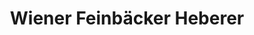 ---
title: "Wiener Feinbäcker Heberer"
url: /halle-saale/wiener-feinbaecker-heberer/
shop: Bäckerei
---